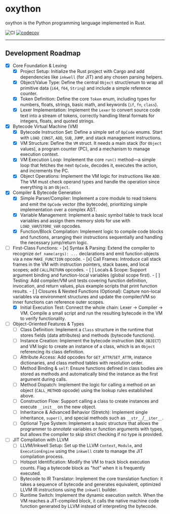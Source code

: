 # oxython

oxython is the Python programming language implemented in Rust.

![CI](https://github.com/gdonald/oxython/workflows/CI/badge.svg) [![codecov](https://codecov.io/gh/gdonald/oxython/graph/badge.svg?token=GQ4LA1VMRE)](https://codecov.io/gh/gdonald/oxython)

---

## Development Roadmap

- [x] Core Foundation & Lexing
    - [x] Project Setup: Initialize the Rust project with Cargo and add dependencies like `inkwell` (for JIT) and any chosen parsing helpers.
    - [x] Object/Value Type: Define the central `Object` struct/enum to wrap all primitive data (`i64`, `f64`, `String`) and include a simple reference counter.
    - [x] Token Definition: Define the core `Token` enum, including types for numbers, floats, strings, basic math, and keywords (`if`, `fn`, `class`).
    - [x] Lexer Implementation: Implement the `Lexer` to convert source code text into a stream of tokens, correctly handling literal formats for integers, floats, and quoted strings.

- [x] Bytecode Virtual Machine (VM)
    - [x] Bytecode Instruction Set: Define a simple set of `OpCode` enums. Start with `LOAD_CONST`, `ADD`, `SUB`, `JUMP`, and stack management instructions.
    - [x] VM Structure: Define the `VM` struct. It needs a main stack (for `Object` values), a program counter (PC), and a mechanism to manage execution context.
    - [x] VM Execution Loop: Implement the core `run()` method—a simple loop that fetches the next `OpCode`, decodes it, executes the action, and increments the PC.
    - [x] Object Operations: Implement the VM logic for instructions like `ADD`. The VM must check operand types and handle the operation since everything is an `Object`.

- [x] Compiler & Bytecode Generation
    - [x] Simple Parser/Compiler: Implement a core module to read tokens and emit the `OpCode` vector (the bytecode), prioritizing simple implementation over a complex AST.
    - [x] Variable Management: Implement a basic symbol table to track local variables and assign them memory slots for use with `LOAD_VAR`/`STORE_VAR` opcodes.
    - [x] Function/Block Compilation: Implement logic to compile code blocks and functions, arranging their instructions sequentially and handling the necessary jump/return logic.
- [ ] First-Class Functions:
        - [x] Syntax & Parsing: Extend the compiler to recognize `def name(args): ...` declarations and emit function objects via a new `MAKE_FUNCTION` opcode.
        - [x] Call Frames: Introduce call stack frames in the VM with instruction pointers, stack bases, and local scopes; add `CALL`/`RETURN` opcodes.
        - [ ] Locals & Scope: Support argument binding and function-local variables (global scope first).
        - [ ] Testing: Add compiler/VM unit tests covering function definition, invocation, and return values, plus example scripts that print function results.
        - [ ] Closures & Nested Functions (Optional): Capture non-local variables via environment structures and update the compiler/VM so inner functions can reference outer scopes.
    - [x] Initial Execution Test: Connect the whole chain: Lexer $\rightarrow$ Compiler $\rightarrow$ VM. Compile a small script and run the resulting bytecode in the VM to verify functionality.

- [ ] Object-Oriented Features & Types
    - [ ] Class Definition: Implement a `Class` structure in the runtime that stores fields (data attributes) and methods (bytecode functions).
    - [ ] Instance Creation: Implement the bytecode instruction (`NEW_OBJECT`) and VM logic to create an instance of a class, which is an `Object` referencing its class definition.
    - [ ] Attribute Access: Add opcodes for `GET_ATTR`/`SET_ATTR`, instance dictionaries, and class method tables with resolution order.
    - [ ] Method Binding & `self`: Ensure functions defined in class bodies are stored as methods and automatically bind the instance as the first argument during calls.
    - [ ] Method Dispatch: Implement the logic for calling a method on an object (`CALL_METHOD` opcode) using the lookup rules established above.
    - [ ] Construction Flow: Support calling a class to create instances and execute `__init__` on the new object.
    - [ ] Inheritance & Advanced Behavior (Stretch): Implement single inheritance, `super()`, and special methods such as `__str__`/`__iter__`.
    - [ ] Optional Type System: Implement a basic structure that allows the programmer to *annotate* variables or function arguments with types, but allows the compiler to skip strict checking if no type is provided.

- [ ] JIT Compilation with LLVM
    - [ ] LLVM/Inkwell Setup: Set up the LLVM `Context`, `Module`, and `ExecutionEngine` using the `inkwell` crate to manage the JIT compilation process.
    - [ ] Hotspot Identification: Modify the VM to track block execution counts. Flag a bytecode block as "hot" when it is frequently executed.
    - [ ] Bytecode to IR Translator: Implement the core translation function: it takes a sequence of bytecode and generates equivalent, optimized LLVM IR instructions using the `inkwell` builder.
    - [ ] Runtime Switch: Implement the dynamic execution switch. When the VM reaches a JIT-compiled block, it calls the native machine code function generated by LLVM instead of interpreting the bytecode.
